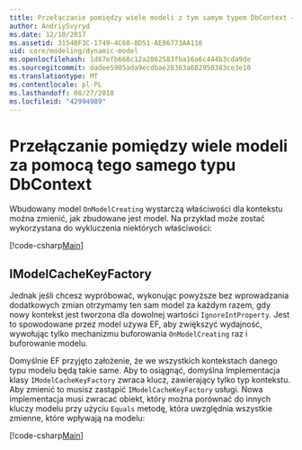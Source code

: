 ```yaml
---
title: Przełączanie pomiędzy wiele modeli z tym samym typem DbContext — EF Core
author: AndriySvyryd
ms.date: 12/10/2017
ms.assetid: 3154BF3C-1749-4C60-8D51-AE86773AA116
uid: core/modeling/dynamic-model
ms.openlocfilehash: 1d87efb668c12a2862583fba16a6c444b3cda9de
ms.sourcegitcommit: dadee5905ada9ecdbae28363a682950383ce3e10
ms.translationtype: MT
ms.contentlocale: pl-PL
ms.lasthandoff: 08/27/2018
ms.locfileid: "42994989"
---
```

# <a name="alternating-between-multiple-models-with-the-same-dbcontext-type"></a>Przełączanie pomiędzy wiele modeli za pomocą tego samego typu DbContext

Wbudowany model `OnModelCreating` wystarczą właściwości dla kontekstu można zmienić, jak zbudowane jest model. Na przykład może zostać wykorzystana do wykluczenia niektórych właściwości:

[!code-csharp[Main](../../../samples/core/DynamicModel/DynamicContext.cs?name=Class)]

## <a name="imodelcachekeyfactory"></a>IModelCacheKeyFactory
Jednak jeśli chcesz wypróbować, wykonując powyższe bez wprowadzania dodatkowych zmian otrzymamy ten sam model za każdym razem, gdy nowy kontekst jest tworzona dla dowolnej wartości `IgnoreIntProperty`. Jest to spowodowane przez model używa EF, aby zwiększyć wydajność, wywołując tylko mechanizmu buforowania `OnModelCreating` raz i buforowanie modelu.

Domyślnie EF przyjęto założenie, że we wszystkich kontekstach danego typu modelu będą takie same. Aby to osiągnąć, domyślna Implementacja klasy `IModelCacheKeyFactory` zwraca klucz, zawierający tylko typ kontekstu. Aby zmienić to musisz zastąpić `IModelCacheKeyFactory` usługi. Nowa implementacja musi zwracać obiekt, który można porównać do innych kluczy modelu przy użyciu `Equals` metodę, która uwzględnia wszystkie zmienne, które wpływają na modelu:

[!code-csharp[Main](../../../samples/core/DynamicModel/DynamicModelCacheKeyFactory.cs?name=Class)]
